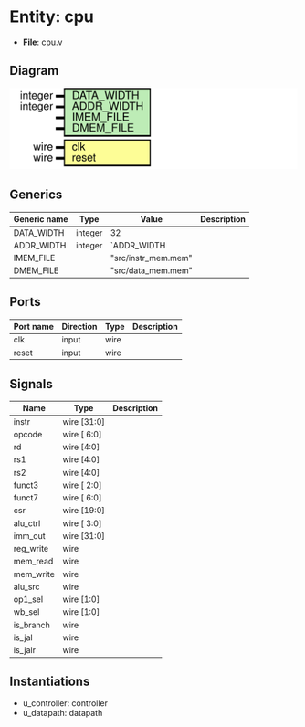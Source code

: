 
# Entity: cpu 
- **File**: cpu.v

## Diagram
![Diagram](cpu.svg "Diagram")
## Generics

| Generic name | Type    | Value               | Description |
| ------------ | ------- | ------------------- | ----------- |
| DATA_WIDTH   | integer | 32                  |             |
| ADDR_WIDTH   | integer | `ADDR_WIDTH         |             |
| IMEM_FILE    |         | "src/instr_mem.mem" |             |
| DMEM_FILE    |         | "src/data_mem.mem"  |             |

## Ports

| Port name | Direction | Type | Description |
| --------- | --------- | ---- | ----------- |
| clk       | input     | wire |             |
| reset     | input     | wire |             |

## Signals

| Name      | Type        | Description |
| --------- | ----------- | ----------- |
| instr     | wire [31:0] |             |
| opcode    | wire [ 6:0] |             |
| rd        | wire [4:0]  |             |
| rs1       | wire [4:0]  |             |
| rs2       | wire [4:0]  |             |
| funct3    | wire [ 2:0] |             |
| funct7    | wire [ 6:0] |             |
| csr       | wire [19:0] |             |
| alu_ctrl  | wire [ 3:0] |             |
| imm_out   | wire [31:0] |             |
| reg_write | wire        |             |
| mem_read  | wire        |             |
| mem_write | wire        |             |
| alu_src   | wire        |             |
| op1_sel   | wire [1:0]  |             |
| wb_sel    | wire [1:0]  |             |
| is_branch | wire        |             |
| is_jal    | wire        |             |
| is_jalr   | wire        |             |

## Instantiations

- u_controller: controller
- u_datapath: datapath
